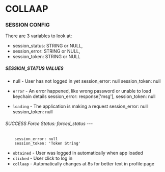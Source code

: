 # COLLAAP

### SESSION CONFIG
There are 3 variables to look at:
* session_status: STRING or NULL,
* session_error: STRING or NULL,
* session_token: STRING or NULL

##### SESSION_STATUS VALUES
* null - User has not logged in yet
        session_error: null
        session_token: null
        
* `error` - An error happened, like wrong password or unable to load keychain details
          session_error: response['msg'],
          session_token: null

* `loading` -  The application is making a request
        session_error: null
        session_token: null

###### SUCCESS Force Status: forced_status --- 
        session_error: null
        session_token: 'Token String'

* `obtained` - User was logged in automatically when app loaded
* `clicked` - User click to log in
* `collaap` - Automatically changes at 8s for better text in profile page

